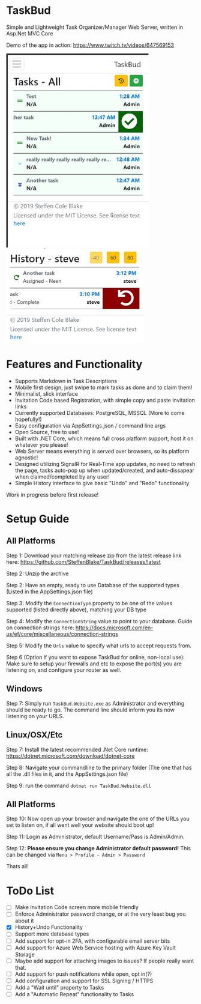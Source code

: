 # TaskBud
Simple and  Lightweight Task Organizer/Manager Web Server, written in Asp.Net MVC Core

Demo of the app in action: https://www.twitch.tv/videos/647569153

<img src="Resources/IndexPage.jpg"> <img src="Resources/HistoryPage.jpg">

# Features and Functionality

* Supports Markdown in Task Descriptions
* Mobile first design, just swipe to mark tasks as done and to claim them!
* Minimalist, slick interface
* Invitation Code based Registration, with simple copy and paste invitation links
* Currently supported Databases: PostgreSQL, MSSQL (More to come hopefully!)
* Easy configuration via AppSettings.json / command line args
* Open Source, free to use!
* Built with .NET Core, which means full cross platform support, host it on whatever you please!
* Web Server means everything is served over browsers, so its platform agnostic!
* Designed utilizing SignalR for Real-Time app updates, no need to refresh the page, tasks auto-pop up when updated/created, and auto-dissapear when claimed/completed by any user!
* Simple History interface to give basic "Undo" and "Redo" functionality

Work in progress before first release!

# Setup Guide
## All Platforms
Step 1: Download your matching release zip from the latest release link here: https://github.com/SteffenBlake/TaskBud/releases/latest

Step 2: Unzip the archive

Step 2: Have an empty, ready to use Database of the supported types (Listed in the AppSettings.json file)

Step 3: Modify the `ConnectionType` property to be one of the values supported (listed directly above), matching your DB type

Step 4: Modify the `ConnectionString` value to point to your database. 
Guide on connection strings here: https://docs.microsoft.com/en-us/ef/core/miscellaneous/connection-strings

Step 5: Modify the `Urls` value to specify what urls to accept requests from.

Step 6 (Option if you want to expose TaskBud for online, non-local use): Make sure to setup your firewalls and etc to expose the port(s) you are listening on, and configure your router as well. 

## Windows
Step 7: Simply run `TaskBud.Website.exe` as Administrator and everything should be ready to go. The command line should inform you its now listening on your URLS.


## Linux/OSX/Etc

Step 7: Install the latest recommended .Net Core runtime: https://dotnet.microsoft.com/download/dotnet-core

Step 8: Navigate your commandline to the primary folder (The one that has all the .dll files in it, and the AppSettings.json file)

Step 9: run the command `dotnet run TaskBud.Website.dll`

## All Platforms

Step 10: Now open up your browser and navigate the one of the URLs you set to listen on, if all went well your website should boot up!

Step 11: Login as Administrator, default Username/Pass is Admin/Admin.

Step 12: **Please ensure you change Administrator default password!** This can be changed via `Menu > Profile - Admin > Password`

Thats all!

# ToDo List
- [ ] Make Invitation Code screen more mobile friendly
- [ ] Enforce Administrator password change, or at the very least bug you about it
- [x] History+Undo Functionality
- [ ] Support more database types
- [ ] Add support for opt-in 2FA, with configurable email server bits
- [ ] Add support for Azure Web Service hosting with Azure Key Vault Storage
- [ ] Maybe add support for attaching images to issues? If people really want that.
- [ ] Add support for push notifications while open, opt in(?)
- [ ] Add configuration and support for SSL Signing / HTTPS
- [ ] Add a "Wait until" property to Tasks
- [ ] Add a "Automatic Repeat" functionality to Tasks
